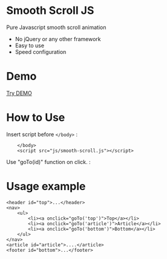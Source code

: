 # Smooth Scroll JS
Pure Javascript smooth scroll animation
* No jQuery or any other framework
* Easy to use
* Speed configuration

# Demo
[Try DEMO](http://anton.temchenko.com.ua/dev/smooth-scroll-js/)

# How to Use
Insert script before ```</body>``` :
```...
	</body>
	<script src="js/smooth-scroll.js"></script>
```

Use "goTo(id)" function on click. :

# Usage example

```
<header id="top">...</header>
<nav>
	<ul>
		<li><a onclick="goTo('top')">Top</a></li>
		<li><a onclick="goTo('article')">Article</a></li>
		<li><a onclick="goTo('bottom')">Bottom</a></li>
	</ul>
</nav>
<article id="article">....</article>
<footer id="bottom">...</footer>
```
